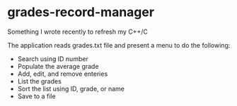 # grades-record-manager
Something I wrote recently to refresh my C++/C


The application reads grades.txt file and present a menu to do the following:
  * Search using ID number
  * Populate the average grade
  * Add, edit, and remove enteries
  * List the grades
  * Sort the list using ID, grade, or name
  * Save to a file
